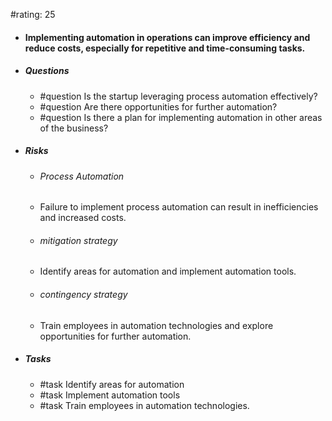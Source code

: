 #rating: 25
- #### Implementing automation in operations can improve efficiency and reduce costs, especially for repetitive and time-consuming tasks.
- ##### Questions
  - #question Is the startup leveraging process automation effectively?
  - #question Are there opportunities for further automation?
  - #question Is there a plan for implementing automation in other areas of the business?
- ##### Risks

  - ###### Process Automation
  - Failure to implement process automation can result in inefficiencies and increased costs.
  - ###### mitigation strategy
  - Identify areas for automation and implement automation tools.
  - ###### contingency strategy
  - Train employees in automation technologies and explore opportunities for further automation.
- ##### Tasks
  - #task Identify areas for automation
  - #task  Implement automation tools
  - #task  Train employees in automation technologies.


